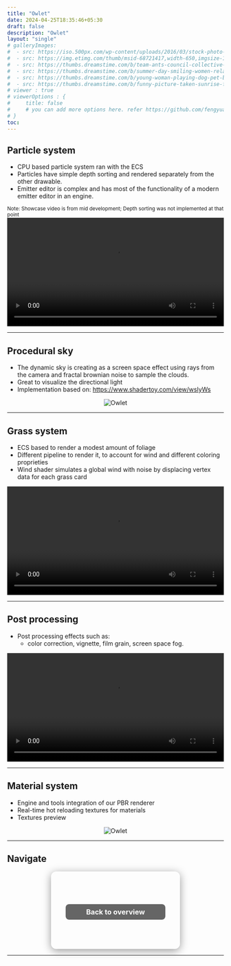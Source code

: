 ```yaml
---
title: "Owlet"
date: 2024-04-25T18:35:46+05:30
draft: false
description: "Owlet"
layout: "single"
# galleryImages:
#  - src: https://iso.500px.com/wp-content/uploads/2016/03/stock-photo-142984111-1500x1000.jpg
#  - src: https://img.etimg.com/thumb/msid-68721417,width-650,imgsize-1016106,,resizemode-4,quality-100/nature1_gettyimages.jpg
#  - src: https://thumbs.dreamstime.com/b/team-ants-council-collective-decision-work-17037482.jpg
#  - src: https://thumbs.dreamstime.com/b/summer-day-smiling-women-relax-wearing-red-dress-fashion-standing-wooden-bridge-over-sea-blue-sky-background-summer-107411998.jpg
#  - src: https://thumbs.dreamstime.com/b/young-woman-playing-dog-pet-beach-sunrise-sunset-girl-dog-having-fun-seasid-seaside-cute-neglected-stay-66480218.jpg
#  - src: https://thumbs.dreamstime.com/b/funny-picture-taken-sunrise-frozen-lake-perspective-rider-retro-bicycle-sunrise-personal-211066044.jpg 
# viewer : true
# viewerOptions : {
#     title: false
#     # you can add more options here. refer https://github.com/fengyuanchen/viewerjs?tab=readme-ov-file#options
# }
toc: 
---
```



## Particle system

- CPU based particle system ran with the ECS
- Particles have simple depth sorting and rendered separately from the other drawable.
- Emitter editor is complex and has most of the functionality of a modern emitter editor in an engine.

<small>
Note: Showcase video is from mid development; Depth sorting was not implemented at that point
</small>

<video controls width="100%" >
  <source src="/images/projects/owlet/Media1.mp4" type="video/mp4">
  Your browser does not support the video tag.
</video>

---

## Procedural sky

- The dynamic sky is creating as a screen space effect using rays from the camera and fractal brownian noise to sample the clouds.
- Great to visualize the directional light
- Implementation based on: https://www.shadertoy.com/view/wslyWs

<center>

![Owlet](/images/projects/owlet/sky.png)

</center>

---

## Grass system

- ECS based to render a modest amount of foliage
- Different pipeline to render it, to account for wind and different coloring proprieties
- Wind shader simulates a global wind with noise by displacing vertex data for each grass card

<video controls width="100%" >
  <source src="/images/projects/owlet/Media2.mp4" type="video/mp4">
  Your browser does not support the video tag.
</video>

---

## Post processing

- Post processing effects such as: 
  - color correction, vignette, film grain, screen space fog.

<video controls width="100%" >
  <source src="/images/projects/owlet/Media3.mp4" type="video/mp4">
  Your browser does not support the video tag.
</video>


---

## Material system

- Engine and tools integration of our PBR renderer
- Real-time hot reloading textures for materials
- Textures preview

<center>

![Owlet](/images/projects/owlet/mat.png)

</center>

---

## Navigate

<div style="display: flex; flex-wrap: wrap; gap: 2rem; justify-content: center; align-items: center; margin-top: 1rem;">

  <a href="/owlet/" style="text-decoration: none;">
    <div style="width: 300px; height: 180px; background-image: url('/images/projects/owlet/owlet.png'); background-size: cover; background-position: center; border-radius: 12px; box-shadow: 0 4px 20px rgba(0,0,0,0.4); display: flex; align-items: center; justify-content: center;">
      <center><h3 style="color: white; background: rgba(0, 0, 0, 0.6); padding: 0.5rem 3rem; border-radius: 8px;">Back to overview</h3></center>
    </div>
  </a>

</div>

---